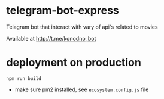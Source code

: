 # telegram-bot-express
Telagram bot that interact with vary of api's related to movies
 

Available at http://t.me/konodno_bot

# deployment on production
`npm run build`
- make sure pm2 installed, see `ecosystem.config.js` file
